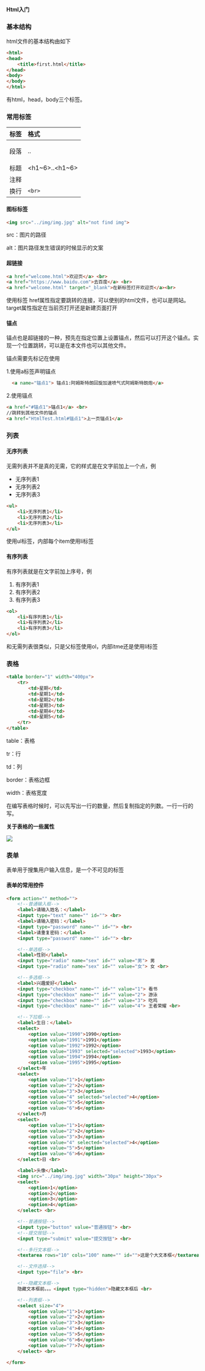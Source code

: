 #### Html入门

### 基本结构

html文件的基本结构由如下

~~~html
<html>
<head>
    <title>first.html</title>
</head>
<body>
</body>
</html>
~~~

有html，head，body三个标签。



### 常用标签

| 标签 | 格式            |
| :--: | :-------------- |
| 段落 | <p>..</p>       |
| 标题 | <h1~6>..<h1~6>  |
| 注释 | <!--注释正文--> |
| 换行 | `<br>`          |

#### 图标标签

~~~html
<img src="../img/img.jpg" alt="not find img">
~~~

src：图片的路径 

alt：图片路径发生错误的时候显示的文案



#### 超链接

~~~html
<a href="welcome.html">欢迎页</a> <br>
<a href="https://www.baidu.com">去百度</a> <br>
<a href="welcome.html" target="_blank">在新标签打开欢迎页</a><br>
~~~

使用<a></a>标签 href属性指定要跳转的连接，可以使别的html文件，也可以是网站。target属性指定在当前页打开还是新建页面打开



#### 锚点

锚点也是超链接的一种，预先在指定位置上设置锚点，然后可以打开这个锚点。实现一个位置跳转，可以是在本文件也可以其他文件。

锚点需要先标记在使用

1.使用a标签声明锚点

~~~html
  <a name="锚点1"> 锚点1:阿姆斯特朗回旋加速喷气式阿姆斯特朗炮</a>
~~~

2.使用锚点

~~~html
<a href="#锚点1">锚点1</a> <br>
//跳转到其他文件的锚点
<a href="HtmlTest.html#锚点1">上一页锚点1</a>
~~~



### 列表

#### 无序列表

无需列表并不是真的无需，它的样式是在文字前加上一个点，例

- 无序列表1
- 无序列表2
- 无序列表3

~~~html
<ul>
    <li>无序列表1</li>
    <li>无序列表2</li>
    <li>无序列表3</li>
</ul>
~~~

使用ul标签，内部每个item使用li标签



#### 有序列表

有序列表就是在文字前加上序号，例

1. 有序列表1
2. 有序列表2
3. 有序列表3

~~~html
<ol>
    <li>有序列表1</li>
    <li>有序列表2</li>
    <li>有序列表3</li>
</ol>
~~~

和无需列表很类似，只是父标签使用ol，内部itme还是使用li标签



### 表格

~~~html
<table border="1" width="400px">
    <tr>
        <td>星期</td>
        <td>星期1</td>
        <td>星期2</td>
        <td>星期3</td>
        <td>星期4</td>
        <td>星期5</td>
    </tr>
</table>
~~~

table：表格

tr：行

td：列

border：表格边框

width：表格宽度

在编写表格时候时，可以先写出一行的数量，然后复制指定的列数。一行一行的写。

**关于表格的一些属性**

![](https://tva1.sinaimg.cn/large/006tNbRwly1g9tz9t5vunj30x30av0ur.jpg)





### 表单

表单用于搜集用户输入信息，是一个不可见的标签

#### 表单的常用控件

~~~html
<form action="" method="">
    <!--普通输入框-->
    <label>请输入姓名：</label>
    <input type="text" name="" id=""> <br>
    <label>请输入密码：</label>
    <input type="password" name="" id=""> <br>
    <label>请重复密码：</label>
    <input type="password" name="" id=""> <br>

    <!--单选框-->
    <label>性别</label>
    <input type="radio" name="sex" id="" value="男"> 男
    <input type="radio" name="sex" id="" value="女"> 女 <br>

    <!--多选框-->
    <label>兴趣爱好</label>
    <input type="checkbox" name="" id="" value="1"> 看书
    <input type="checkbox" name="" id="" value="2"> 游泳
    <input type="checkbox" name="" id="" value="3"> 吃鸡
    <input type="checkbox" name="" id="" value="4"> 王者荣耀 <br>

    <!--下拉框-->
    <label>生日：</label>
    <select>
        <option value="1990">1990</option>
        <option value="1991">1991</option>
        <option value="1992">1992</option>
        <option value="1993" selected="selected">1993</option>
        <option value="1994">1994</option>
        <option value="1995">1995</option>
    </select>年
    <select>
        <option value="1">1</option>
        <option value="2">2</option>
        <option value="3">3</option>
        <option value="4" selected="selected">4</option>
        <option value="5">5</option>
        <option value="6">6</option>
    </select>月
    <select>
        <option value="1">1</option>
        <option value="2">2</option>
        <option value="3">3</option>
        <option value="4" selected="selected">4</option>
        <option value="5">5</option>
        <option value="6">6</option>
    </select>日 <br>

    <label>头像</label>
    <img src="../img/img.jpg" width="30px" height="30px">
    <select>
        <option>1</option>
        <option>2</option>
        <option>3</option>
        <option>4</option>
    </select> <br>

    <!--普通按钮-->
    <input type="button" value="普通按钮"> <br>
    <!--提交按钮-->
    <input type="submit" value="提交按钮"> <br>

    <!--多行文本框-->
    <textarea rows="10" cols="100" name="" id="">这是个大文本框</textarea> <br>

    <!--文件选择-->
    <input type="file"> <br>

    <!--隐藏文本框-->
    隐藏文本框前。。。<input type="hidden">隐藏文本框后 <br>

    <!--列表框-->
    <select size="4">
        <option value="1">1</option>
        <option value="2">2</option>
        <option value="3">3</option>
        <option value="4">4</option>
        <option value="5">5</option>
        <option value="6">6</option>
        <option value="7">7</option>
    </select> <br>
  
</form>
~~~



